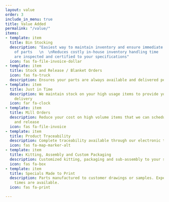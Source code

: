 ```yaml
---
layout: value
order: 3
include_in_menu: true
title: Value Added
permalink: "/value/"
items:
- template: item
  title: Bin Stocking
  description: "Easiest way to maintain inventory and ensure immediate availability
    of parts   \n  \nReduces costly in-house inventory handling time   \n  \nAll items
    are inspected and certified to your specifications"
  icon: fas fa-file-invoice-dollar
- template: item
  title: Stock and Release / Blanket Orders
  icon: fas fa-truck
  description: Ensures your parts are always available and delivered per your demand
- template: item
  title: Just in Time
  description: We maintain stock on your high usage items to provide you with JIT
    delivery
  icon: far fa-clock
- template: item
  title: Mill Orders
  description: Reduce your cost on high volume items that we can schedule for stock
    and release
  icon: fas fa-file-invoice
- template: item
  title: Product Traceability
  description: Complete traceability available through our electronic tracking system.
  icon: fas fa-map-marker-alt
- template: item
  title: Kitting, Assembly and Custom Packaging
  description: Customized kitting, packaging and sub-assembly to your specifications.
  icon: fas fa-box
- template: item
  title: Specials Made to Print
  description: Parts manufactured to customer drawings or samples. Expedited lead
    times are available.
  icon: fas fa-print

---
```

